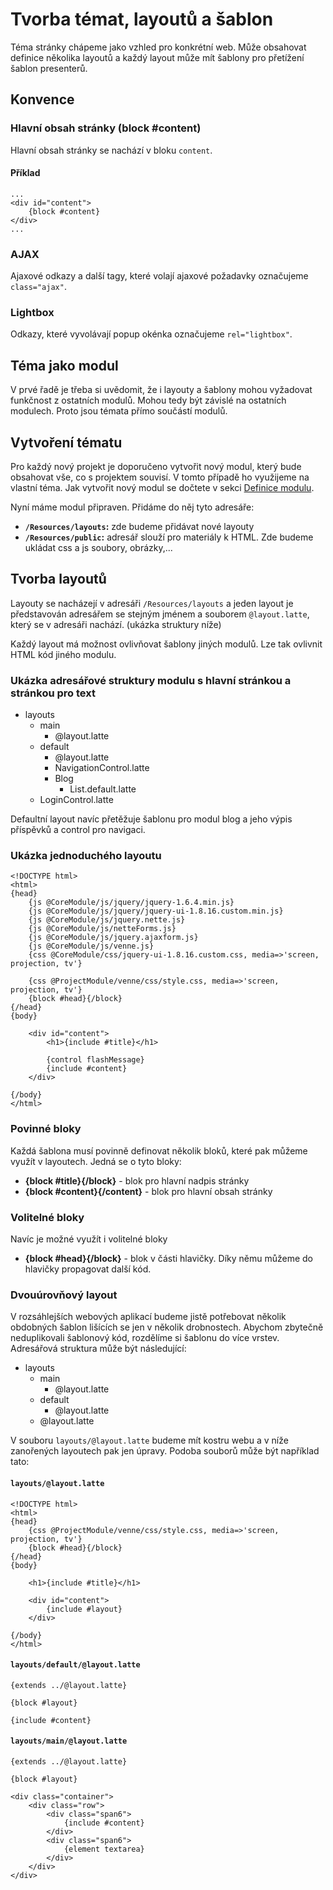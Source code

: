 # Tvorba témat, layoutů a šablon
Téma stránky chápeme jako vzhled pro konkrétní web. Může obsahovat definice několika layoutů a každý layout může mít šablony pro přetížení šablon presenterů.


## Konvence
### Hlavní obsah stránky (block #content)
Hlavní obsah stránky se nachází v bloku `content`.
#### Příklad

	...
	<div id="content">
		{block #content}
	</div>
	...

### AJAX
Ajaxové odkazy a další tagy, které volají ajaxové požadavky označujeme `class="ajax"`.

### Lightbox
Odkazy, které vyvolávají popup okénka označujeme `rel="lightbox"`.


## Téma jako modul
V prvé řadě je třeba si uvědomit, že i layouty a šablony mohou vyžadovat funkčnost z ostatních modulů. Mohou tedy být závislé na ostatních modulech. Proto jsou témata přímo součástí modulů. 


## Vytvoření tématu
Pro každý nový projekt je doporučeno vytvořit nový modul, který bude obsahovat vše, co s projektem souvisí. V tomto případě ho využijeme na vlastní téma. Jak vytvořit nový modul se dočtete v sekci [Definice modulu](modules-howto).

Nyní máme modul připraven. Přidáme do něj tyto adresáře:

* **`/Resources/layouts`:** zde budeme přidávat nové layouty
* **`/Resources/public`:** adresář slouží pro materiály k HTML. Zde budeme ukládat css a js soubory, obrázky,...


## Tvorba layoutů
Layouty se nacházejí v adresáři `/Resources/layouts` a jeden layout je představován adresářem se stejným jménem a souborem `@layout.latte`, který se v adresáři nachází. (ukázka struktury níže)

Každý layout má možnost ovlivňovat šablony jiných modulů. Lze tak ovlivnit HTML kód jiného modulu.

### Ukázka adresářové struktury modulu s hlavní stránkou a stránkou pro text 

* layouts
	* main
		* @layout.latte
	* default
		* @layout.latte
		* NavigationControl.latte
		* Blog
			* List.default.latte
	* LoginControl.latte

Defaultní layout navíc přetěžuje šablonu pro modul blog a jeho výpis příspěvků a control pro navigaci.

### Ukázka jednoduchého layoutu

	<!DOCTYPE html>
	<html>
	{head}
		{js @CoreModule/js/jquery/jquery-1.6.4.min.js}
		{js @CoreModule/js/jquery/jquery-ui-1.8.16.custom.min.js}
		{js @CoreModule/js/jquery.nette.js}
		{js @CoreModule/js/netteForms.js}
		{js @CoreModule/js/jquery.ajaxform.js}
		{js @CoreModule/js/venne.js}
		{css @CoreModule/css/jquery-ui-1.8.16.custom.css, media=>'screen, projection, tv'}
		
		{css @ProjectModule/venne/css/style.css, media=>'screen, projection, tv'}
		{block #head}{/block}
	{/head}
	{body}

		<div id="content">
			<h1>{include #title}</h1>

			{control flashMessage}
			{include #content}
		</div>

	{/body}
	</html>

### Povinné bloky

Každá šablona musí povinně definovat několik bloků, které pak můžeme využít v layoutech. Jedná se o tyto bloky:

* **{block #title}{/block}** - blok pro hlavní nadpis stránky
* **{block #content}{/content}** - blok pro hlavní obsah stránky

### Volitelné bloky

Navíc je možné využít i volitelné bloky

* **{block #head}{/block}** - blok v části hlavičky. Díky němu můžeme do hlavičky propagovat další kód.


### Dvouúrovňový layout

V rozsáhlejších webových aplikací budeme jistě potřebovat několik obdobných šablon lišících se jen v několik drobnostech. Abychom zbytečně neduplikovali šablonový kód, rozdělíme si šablonu do více vrstev. Adresářová struktura může být následující:

* layouts
	* main
		* @layout.latte
	* default
		* @layout.latte
	* @layout.latte

V souboru `layouts/@layout.latte` budeme mít kostru webu a v níže zanořených layoutech pak jen úpravy. Podoba souborů může být například tato:

#### `layouts/@layout.latte`

	<!DOCTYPE html>
	<html>
	{head}
		{css @ProjectModule/venne/css/style.css, media=>'screen, projection, tv'}
		{block #head}{/block}
	{/head}
	{body}

		<h1>{include #title}</h1>

		<div id="content">
			{include #layout}
		</div>

	{/body}
	</html>

#### `layouts/default/@layout.latte`

	{extends ../@layout.latte}

	{block #layout}

	{include #content}

#### `layouts/main/@layout.latte`

	{extends ../@layout.latte}

	{block #layout}

	<div class="container">
		<div class="row">
			<div class="span6">
				{include #content}
			</div>
			<div class="span6">
				{element textarea}
			</div>
		</div>
	</div>
